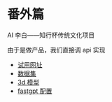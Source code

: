 # 番外篇

AI 李白——知行杯传统文化项目

由于是做产品，我们直接调 api 实现

- [试用网址](https://share.fastgpt.in/chat/share?shareId=vv8lfm5apikhqfdpm9qiujcj)
- [数据集](./LiBai/data.zip)
- [3d 模型](./LiBai/model.zip)
- [fastgpt 配置](./fastgpt.md)
